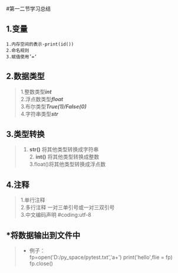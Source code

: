 #第一二节学习总结
## 1.变量
    1.内存空间的表示-print(id())
    2.命名规则
    3.赋值使用’=‘
## 2.数据类型
>1.整数类型***int***   
    2.浮点数类型***float***  
    3.布尔类型***True(1)/False(0)***  
    4.字符串类型***str***
## 3.类型转换
>1. **str()** 将其他类型转换成字符串   
    2. **int()** 将其他类型转换成整数  
    3.float()将其他类型转换成浮点数
## 4.注释
>1.单行注释  
2.多行注释 一对三单引号或一对三双引号  
3.中文编码声明 #coding:utf-8
## *将数据输出到文件中
   >- 例子：  
    fp=open('D:/py_space/pytest.txt','a+')
    print('hello',flie = fp)
    fp.close()
